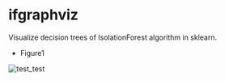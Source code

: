 # ifgraphviz
Visualize decision trees of IsolationForest algorithm in sklearn.
* Figure1

![test_test](https://user-images.githubusercontent.com/4026405/63749116-b3231e80-c8e5-11e9-932b-a9a97b51110d.png)
